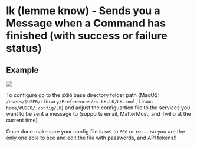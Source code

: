# lk (lemme know) - Sends you a Message when a Command has finished (with success or failure status)

## Example

[![](https://asciinema.org/a/AEsBhJvB65NaJHfEMRYrz43un.svg)](https://asciinema.org/a/AEsBhJvB65NaJHfEMRYrz43un)

To configure go to the `$XDG` base directory folder path (MacOS: `/Users/$USER/Library/Preferences/rs.LK.LK/LK.toml`,  Linux: `home/#USER/.config/LK`) and adjust the configuartion file to the services you want to be sent a message to (supports email, MatterMost, and Twilio at the current time). 

Once done make sure your config file is set to `600` or `rw---` so you are the only one able to see and edit the file with passwords, and API tokens!! 


